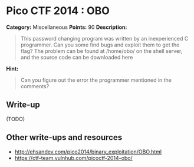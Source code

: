 # Pico CTF 2014 : OBO

**Category:** Miscellaneous
**Points:** 90
**Description:**

>This password changing program was written by an inexperienced C programmer. Can you some find bugs and exploit them to get the flag? The problem can be found at /home/obo/ on the shell server, and the source code can be downloaded here

**Hint:**
>Can you figure out the error the programmer mentioned in the comments?

## Write-up

(TODO)

## Other write-ups and resources

* <http://ehsandev.com/pico2014/binary_exploitation/OBO.html>
* <https://ctf-team.vulnhub.com/picoctf-2014-obo/>
